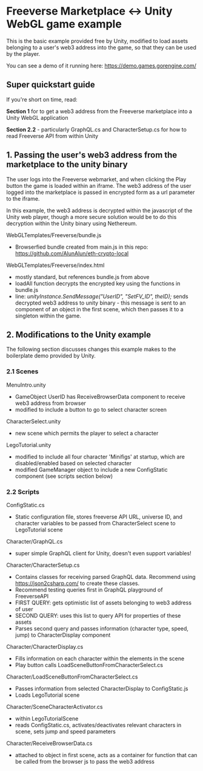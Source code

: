 # Freeverse Marketplace <-> Unity WebGL game example

This is the basic example provided free by Unity, modified to load assets belonging to a user's web3 address into the game, so that they can be used by the player.

You can see a demo of it running here: https://demo.games.gorengine.com/

## Super quickstart guide

If you're short on time, read:

**Section 1** for to get a web3 address from the Freeverse marketplace into a Unity WebGL application

**Section 2.2** - particularly GraphQL.cs and CharacterSetup.cs for how to read Freeverse API from within Unity

## 1. Passing the user's web3 address from the marketplace to the unity binary

The user logs into the Freeverse webmarket, and when clicking the Play button the game is loaded within an iframe. The web3 address of the user logged into the marketplace is passed in encrypted form as a url parameter to the iframe.

In this example, the web3 address is decrypted within the javascript of the Unity web player, though a more secure solution would be to do this decryption within the Unity binary using Nethereum.

WebGLTemplates/Freeverse/bundle.js
* Browserfied bundle created from main.js in this repo: https://github.com/AlunAlun/eth-crypto-local

WebGLTemplates/Freeverse/index.html
* mostly standard, but references bundle.js from above
* loadAll function decrypts the encrypted key using the functions in bundle.js
* line: *unityInstance.SendMessage("UserID", "SetFV_ID", theID);* sends decrypted web3 address to unity binary - this message is sent to an component of an object in the first scene, which then passes it to a singleton within the game.

## 2. Modifications to the Unity example

The following section discusses changes this example makes to the boilerplate demo provided by Unity.

### 2.1 Scenes

MenuIntro.unity
* GameObject UserID has ReceiveBrowserData component to receive web3 address from browser
* modified to include a button to go to select character screen

CharacterSelect.unity 
* new scene which permits the player to select a character

LegoTutorial.unity
* modified to include all four character 'Minifigs' at startup, which are disabled/enabled based on selected character
* modified GameManager object to include a new ConfigStatic component (see scripts section below)

### 2.2 Scripts

ConfigStatic.cs
* Static configuration file, stores freeverse API URL, universe ID, and character variables to be passed from CharacterSelect scene to LegoTutorial scene

Character/GraphQL.cs
* super simple GraphQL client for Unity, doesn't even support variables! 

Character/CharacterSetup.cs
* Contains classes for receiving parsed GraphQL data. Recommend using https://json2csharp.com/ to create these classes.
* Recommend testing queries first in GraphQL playground of FreeverseAPI
* FIRST QUERY: gets optimistic list of assets belonging to web3 address of user
* SECOND QUERY: uses this list to query API for properties of these assets
* Parses second query and passes information (character type, speed, jump) to CharacterDisplay component 

Character/CharacterDisplay.cs
* Fills information on each character within the elements in the scene
* Play button calls LoadSceneButtonFromCharacterSelect.cs

Character/LoadSceneButtonFromCharacterSelect.cs
* Passes information from selected CharacterDisplay to ConfigStatic.js
* Loads LegoTutorial scene

Character/SceneCharacterActivator.cs
* within LegoTutorialScene
* reads ConfigStatic.cs, activates/deactivates relevant characters in scene, sets jump and speed parameters

Character/ReceiveBrowserData.cs
* attached to object in first scene, acts as a container for function that can be called from the browser js to pass the web3 address
